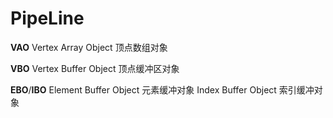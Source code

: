# PipeLine

**VAO** Vertex Array Object 顶点数组对象

**VBO** Vertex Buffer Object 顶点缓冲区对象

**EBO**/**IBO** Element Buffer Object 元素缓冲对象 Index Buffer Object 索引缓冲对象